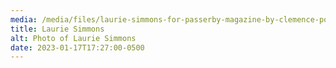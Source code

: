 ```yaml
---
media: /media/files/laurie-simmons-for-passerby-magazine-by-clemence-poles-69.jpeg
title: Laurie Simmons
alt: Photo of Laurie Simmons
date: 2023-01-17T17:27:00-0500
---
```

